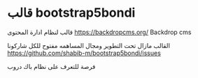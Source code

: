 # قالب bootstrap5bondi

قالب لنظام ادارة المحتوى https://backdropcms.org/  Backdrop cms

القالب مازال تحت التطوير ومجال المساهمه مفتوح للكل شاركونا https://github.com/shabib-m/bootstrap5bondi/issues

فرصة للتعرف على نظام باك دروب 
